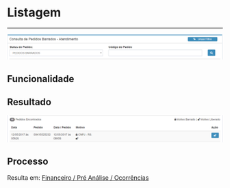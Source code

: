 # Listagem

---

![](/assets/atd-pedbar-list-01.png)

## Funcionalidade

## Resultado

![](/assets/atd-pedbar-list-02.png)

## Processo

Resulta em: [Financeiro / Pré Análise / Ocorrências](/financeiro/pre-analise/ocorrencias.md)